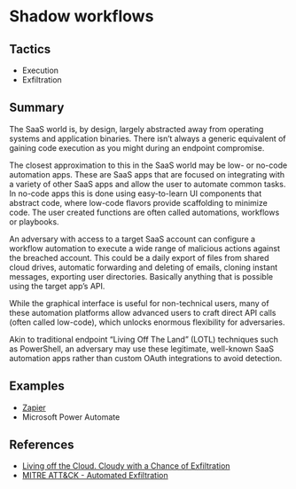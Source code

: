 # Shadow workflows

## Tactics
* Execution
* Exfiltration

## Summary

The SaaS world is, by design, largely abstracted away from operating systems and application binaries. There isn’t always a generic equivalent of gaining code execution as you might during an endpoint compromise.

The closest approximation to this in the SaaS world may be low- or no-code automation apps. These are SaaS apps that are focused on integrating with a variety of other SaaS apps and allow the user to automate common tasks. In no-code apps this is done using easy-to-learn UI components that abstract code, where low-code flavors provide scaffolding to minimize code. The user created functions are often called automations, workflows or playbooks.

An adversary with access to a target SaaS account can configure a workflow automation to execute a wide range of malicious actions against the breached account. This could be a daily export of files from shared cloud drives, automatic forwarding and deleting of emails, cloning instant messages, exporting user directories. Basically anything that is possible using the target app’s API.

While the graphical interface is useful for non-technical users, many of these automation platforms allow advanced users to craft direct API calls (often called low-code), which unlocks enormous flexibility for adversaries.

Akin to traditional endpoint “Living Off The Land” (LOTL) techniques such as PowerShell, an adversary may use these legitimate, well-known SaaS automation apps rather than custom OAuth integrations to avoid detection.


## Examples
* [Zapier](examples/zapier.md)
* Microsoft Power Automate

## References

* [Living off the Cloud. Cloudy with a Chance of Exfiltration](https://www.pentestpartners.com/security-blog/living-off-the-cloud-cloudy-with-a-chance-of-exfiltration/)
* [MITRE ATT&CK - Automated Exfiltration](https://attack.mitre.org/techniques/T1020/)
